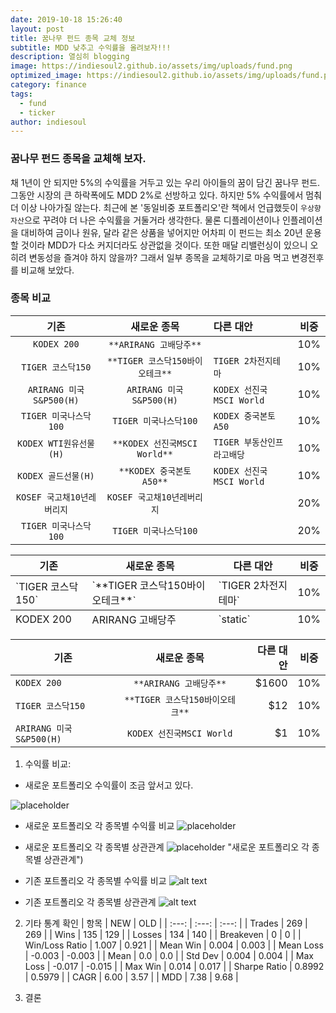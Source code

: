 ```yaml
---
date: 2019-10-18 15:26:40
layout: post
title: 꿈나무 펀드 종목 교체 정보
subtitle: MDD 낮추고 수익률을 올려보자!!!
description: 열심히 blogging
image: https://indiesoul2.github.io/assets/img/uploads/fund.png
optimized_image: https://indiesoul2.github.io/assets/img/uploads/fund.png
category: finance
tags:
  - fund
  - ticker
author: indiesoul
---
```


### 꿈나무 펀드 종목을 교체해 보자.

채 1년이 안 되지만 5%의 수익률을 거두고 있는 우리 아이들의 꿈이 담긴 꿈나무 펀드.
그동안 시장의 큰 하락폭에도 MDD 2%로 선방하고 있다. 하지만 5% 수익률에서 멈춰 더 이상 나아가질 않는다.
최근에 본 '동일비중 포트폴리오'란 책에서 언급했듯이 `우상향 자산`으로 꾸려야 더 나은 수익률을 거둘거라 생각한다.
물론 디플레이션이나 인플레이션을 대비하여 금이나 원유, 달라 같은 상품을 넣어지만 어차피 이 펀드는 최소 20년 운용할 
것이라 MDD가 다소 커지더라도 상관없을 것이다. 또한 매달 리밸런싱이 있으니 오히려 변동성을 즐겨야 하지 않을까?
그래서 일부 종목을 교체하기로 마음 먹고 변경전후를 비교해 보았다.

### 종목 비교
| 기존                    | 새로운 종목                     | 다른 대안                  | 비중 |
| :---:                   | :---:                          | :---                       | :---: |
| `KODEX 200`             | `**ARIRANG 고배당주**`          |                            | 10% |
| `TIGER 코스닥150`        | `**TIGER 코스닥150바이오테크**` | `TIGER 2차전지테마`         | 10% |
| `ARIRANG 미국S&P500(H)`  | `ARIRANG 미국S&P500(H)`        | `KODEX 선진국MSCI World`   | 10% |
| `TIGER 미국나스닥100`     |`TIGER 미국나스닥100`            | `KODEX 중국본토 A50`       | 10% |
| `KODEX WTI원유선물(H)`    | `**KODEX 선진국MSCI World**`    | `TIGER 부동산인프라고배당` | 10% |
| `KODEX 골드선물(H)`       | `**KODEX 중국본토 A50**`        |  `KODEX 선진국MSCI World` | 10% |
| `KOSEF 국고채10년레버리지` | `KOSEF 국고채10년레버리지`      |                           |  20% |
| `TIGER 미국나스닥100`      | `TIGER 미국나스닥100`         |                            | 20% |

<table>
  <thead>
    <tr>
      <th>기존</th>
      <th>새로운 종목</th>
      <th>다른 대안</th>
      <th>비중</th>
    </tr>
  </thead>
  <tfoot>
    <tr>
      <td>KODEX 200</td>
      <td>ARIRANG 고배당주</td>
      <td> `static`</td>
      <td> 10%</td>
    </tr>
  </tfoot>
  <tbody>
    <tr>
      <td>`TIGER 코스닥150`</td>
      <td> `**TIGER 코스닥150바이오테크**`</td>
      <td>`TIGER 2차전지테마`</td>
      <td>10%</td>
    </tr>
  </tbody>
</table>

| 기존          | 새로운 종목    | 다른 대안  | 비중 |
| ------------- |:-------------:| -----:|  -------- |
| `KODEX 200`      | `**ARIRANG 고배당주**` | $1600 |      10%     |
| `TIGER 코스닥150`      | `**TIGER 코스닥150바이오테크**`      |   $12 |  10%     |
| `ARIRANG 미국S&P500(H)` | `KODEX 선진국MSCI World`      |    $1 |  10%  |

1. 수익률 비교: 
- 새로운 포트폴리오 수익률이 조금 앞서고 있다.

![placeholder](https://indiesoul2.github.io/assets/img/uploads/newplot(2).png "새로운 포트폴리오와 비교")

- 새로운 포트폴리오 각 종목별 수익률 비교
![placeholder](https://indiesoul2.github.io/assets/img/uploads/newplot(1).png "새로운 포트폴리오 각 종목별 수익률 비교")

- 새로운 포트폴리오 각 종목별 상관관계
![placeholder](https://indiesoul2.github.io/assets/img/uploads/newplot.png) "새로운 포트폴리오 각 종목별 상관관계")

- 기존 포트폴리오 각 종목별 수익률 비교
![alt text](https://indiesoul2.github.io/assets/img/uploads/newplot(4).png "새로운 포트폴리오 각 종목별 수익률 비교")

- 기존 포트폴리오 각 종목별 상관관계
![alt text](https://indiesoul2.github.io/assets/img/uploads/newplot(3).png "종목별 상관관계")

2. 기타 통계 확인
| 항목 | NEW | OLD |
| :---: | :---: | :---: | 
| Trades | 269 | 269 |
| Wins | 135 | 129 |
| Losses | 134 | 140 |
| Breakeven | 0 | 0 |
| Win/Loss Ratio | 1.007 | 0.921 | 
| Mean Win | 0.004 | 0.003 |
| Mean Loss | -0.003 | -0.003 |
| Mean | 0.0 | 0.0 |
| Std Dev | 0.004 | 0.004 |
| Max Loss | -0.017 | -0.015 |
| Max Win | 0.014 | 0.017 |
| Sharpe Ratio | 0.8992 | 0.5979 |
| CAGR | 6.00 | 3.57 |
| MDD | 7.38 | 9.68 |

3. 결론
